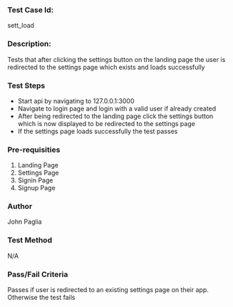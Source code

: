 ### Test Case Id: 
sett_load

### Description:
Tests that after clicking the settings button on the landing page the user is redirected to the settings page which exists and loads successfully

### Test Steps
- Start api by navigating to 127.0.0.1:3000
- Navigate to login page and login with a valid user if already created
- After being redirected to the landing page click
the settings button which is now displayed to be redirected to the settings page
- If the settings page loads successfully the test passes

### Pre-requisities
1. Landing Page
2. Settings Page
3. Signin Page
4. Signup Page

### Author
John Paglia

### Test Method
N/A

### Pass/Fail Criteria
Passes if user is redirected to an existing settings page on their app. Otherwise the test fails 